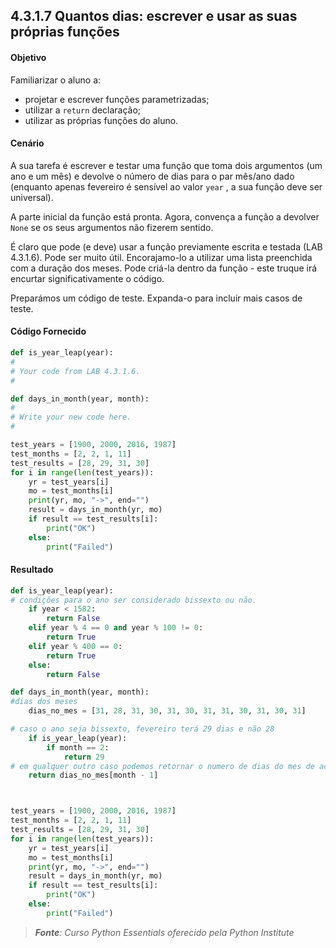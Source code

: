## 4.3.1.7 Quantos dias: escrever e usar as suas próprias funções

#### Objetivo

Familiarizar o aluno a:

- projetar e escrever funções parametrizadas;
- utilizar a ``return`` declaração;
- utilizar as próprias funções do aluno.


#### Cenário

A sua tarefa é escrever e testar uma função que toma dois argumentos (um ano e um mês) e devolve o número de dias para o par mês/ano dado (enquanto apenas fevereiro é sensível ao valor ``year`` , a sua função deve ser universal).

A parte inicial da função está pronta. Agora, convença a função a devolver ``None`` se os seus argumentos não fizerem sentido.

É claro que pode (e deve) usar a função previamente escrita e testada (LAB 4.3.1.6). Pode ser muito útil. Encorajamo-lo a utilizar uma lista preenchida com a duração dos meses. Pode criá-la dentro da função - este truque irá encurtar significativamente o código.

Preparámos um código de teste. Expanda-o para incluir mais casos de teste.



#### Código Fornecido
```python
def is_year_leap(year):
#
# Your code from LAB 4.3.1.6.
#

def days_in_month(year, month):
#
# Write your new code here.
#

test_years = [1900, 2000, 2016, 1987]
test_months = [2, 2, 1, 11]
test_results = [28, 29, 31, 30]
for i in range(len(test_years)):
	yr = test_years[i]
	mo = test_months[i]
	print(yr, mo, "->", end="")
	result = days_in_month(yr, mo)
	if result == test_results[i]:
		print("OK")
	else:
		print("Failed")
```

#### Resultado

```python
def is_year_leap(year):
# condições para o ano ser considerado bissexto ou não.
    if year < 1582:
        return False
    elif year % 4 == 0 and year % 100 != 0:
        return True
    elif year % 400 == 0:
        return True
    else:
    	return False

def days_in_month(year, month):
#dias dos meses
	dias_no_mes = [31, 28, 31, 30, 31, 30, 31, 31, 30, 31, 30, 31]

# caso o ano seja bissexto, fevereiro terá 29 dias e não 28
	if is_year_leap(year):
		if month == 2:
			return 29
# em qualquer outro caso podemos retornar o numero de dias do mes de acordo com o mês passado como argumento, lembrando que no teste fevereiro é 2 e na lista dias_no_mes fevereiro é 1, por isso usaremos mount-1
	return dias_no_mes[month - 1]



test_years = [1900, 2000, 2016, 1987]
test_months = [2, 2, 1, 11]
test_results = [28, 29, 31, 30]
for i in range(len(test_years)):
	yr = test_years[i]
	mo = test_months[i]
	print(yr, mo, "->", end="")
	result = days_in_month(yr, mo)
	if result == test_results[i]:
		print("OK")
	else:
		print("Failed")
```

>***Fonte**: Curso Python Essentials oferecido pela Python Institute*